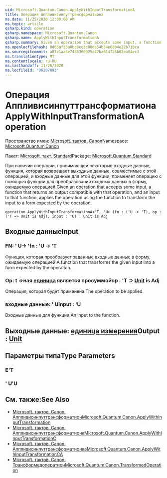 ```yaml
---
uid: Microsoft.Quantum.Canon.ApplyWithInputTransformationA
title: Операция Аппливисинпуттрансформатиона
ms.date: 11/25/2020 12:00:00 AM
ms.topic: article
qsharp.kind: operation
qsharp.namespace: Microsoft.Quantum.Canon
qsharp.name: ApplyWithInputTransformationA
qsharp.summary: Given an operation that accepts some input, a function that returns an output compatible with that operation, and an input to that function, applies the operation using the function to transform the input to a form expected by the operation.
ms.openlocfilehash: 8d65af33a0bc8ce3c08da54b34e68b4e22b710ca
ms.sourcegitcommit: a87c1aa8e7453360025e47ba614f25b02ea84ec3
ms.translationtype: MT
ms.contentlocale: ru-RU
ms.lasthandoff: 11/26/2020
ms.locfileid: "96207893"
---
```

# <a name="applywithinputtransformationa-operation"></a><span data-ttu-id="f9651-102">Операция Аппливисинпуттрансформатиона</span><span class="sxs-lookup"><span data-stu-id="f9651-102">ApplyWithInputTransformationA operation</span></span>

<span data-ttu-id="f9651-103">Пространство имен: [Microsoft. тактов. Canon](xref:Microsoft.Quantum.Canon)</span><span class="sxs-lookup"><span data-stu-id="f9651-103">Namespace: [Microsoft.Quantum.Canon](xref:Microsoft.Quantum.Canon)</span></span>

<span data-ttu-id="f9651-104">Пакет: [Microsoft. такт. Standard](https://nuget.org/packages/Microsoft.Quantum.Standard)</span><span class="sxs-lookup"><span data-stu-id="f9651-104">Package: [Microsoft.Quantum.Standard](https://nuget.org/packages/Microsoft.Quantum.Standard)</span></span>


<span data-ttu-id="f9651-105">При наличии операции, принимающей некоторые входные данные, функция, которая возвращает выходные данные, совместимые с этой операцией, и входные данные для этой функции, применяет операцию с помощью функции для преобразования входных данных в форму, ожидаемую операцией.</span><span class="sxs-lookup"><span data-stu-id="f9651-105">Given an operation that accepts some input, a function that returns an output compatible with that operation, and an input to that function, applies the operation using the function to transform the input to a form expected by the operation.</span></span>

```qsharp
operation ApplyWithInputTransformationA<'T, 'U> (fn : ('U -> 'T), op : ('T => Unit is Adj), input : 'U) : Unit is Adj
```


## <a name="input"></a><span data-ttu-id="f9651-106">Входные данные</span><span class="sxs-lookup"><span data-stu-id="f9651-106">Input</span></span>

### <a name="fn--u---t"></a><span data-ttu-id="f9651-107">FN: ' U-> '</span><span class="sxs-lookup"><span data-stu-id="f9651-107">fn : 'U -> 'T</span></span>

<span data-ttu-id="f9651-108">Функция, которая преобразует заданные входные данные в форму, ожидаемую операцией.</span><span class="sxs-lookup"><span data-stu-id="f9651-108">A function that transforms the given input into a form expected by the operation.</span></span>


### <a name="op--t--unit--is-adj"></a><span data-ttu-id="f9651-109">Op: t =>ная [единица](xref:microsoft.quantum.lang-ref.unit)  является просуммой</span><span class="sxs-lookup"><span data-stu-id="f9651-109">op : 'T => [Unit](xref:microsoft.quantum.lang-ref.unit)  is Adj</span></span>

<span data-ttu-id="f9651-110">Операция, которая будет применена.</span><span class="sxs-lookup"><span data-stu-id="f9651-110">The operation to be applied.</span></span>


### <a name="input--u"></a><span data-ttu-id="f9651-111">входные данные: ' U</span><span class="sxs-lookup"><span data-stu-id="f9651-111">input : 'U</span></span>

<span data-ttu-id="f9651-112">Входные данные для функции.</span><span class="sxs-lookup"><span data-stu-id="f9651-112">An input to the function.</span></span>



## <a name="output--unit"></a><span data-ttu-id="f9651-113">Выходные данные: [единица измерения](xref:microsoft.quantum.lang-ref.unit)</span><span class="sxs-lookup"><span data-stu-id="f9651-113">Output : [Unit](xref:microsoft.quantum.lang-ref.unit)</span></span>



## <a name="type-parameters"></a><span data-ttu-id="f9651-114">Параметры типа</span><span class="sxs-lookup"><span data-stu-id="f9651-114">Type Parameters</span></span>

### <a name="t"></a><span data-ttu-id="f9651-115">Е</span><span class="sxs-lookup"><span data-stu-id="f9651-115">'T</span></span>


### <a name="u"></a><span data-ttu-id="f9651-116">' U</span><span class="sxs-lookup"><span data-stu-id="f9651-116">'U</span></span>



## <a name="see-also"></a><span data-ttu-id="f9651-117">См. также:</span><span class="sxs-lookup"><span data-stu-id="f9651-117">See Also</span></span>

- [<span data-ttu-id="f9651-118">Microsoft. тактов. Canon. Аппливисинпуттрансформатион</span><span class="sxs-lookup"><span data-stu-id="f9651-118">Microsoft.Quantum.Canon.ApplyWithInputTransformation</span></span>](xref:Microsoft.Quantum.Canon.ApplyWithInputTransformation)
- [<span data-ttu-id="f9651-119">Microsoft. тактов. Canon. Аппливисинпуттрансформатионк</span><span class="sxs-lookup"><span data-stu-id="f9651-119">Microsoft.Quantum.Canon.ApplyWithInputTransformationC</span></span>](xref:Microsoft.Quantum.Canon.ApplyWithInputTransformationC)
- [<span data-ttu-id="f9651-120">Microsoft. тактов. Canon. Аппливисинпуттрансформатионка</span><span class="sxs-lookup"><span data-stu-id="f9651-120">Microsoft.Quantum.Canon.ApplyWithInputTransformationCA</span></span>](xref:Microsoft.Quantum.Canon.ApplyWithInputTransformationCA)
- [<span data-ttu-id="f9651-121">Microsoft. тактов. Canon. Трансформедоператион</span><span class="sxs-lookup"><span data-stu-id="f9651-121">Microsoft.Quantum.Canon.TransformedOperation</span></span>](xref:Microsoft.Quantum.Canon.TransformedOperation)